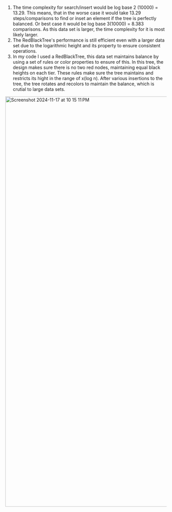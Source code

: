 1. The time complexity for search/insert would be log base 2 (10000) = 13.29. This means, that in the worse case it would take 13.29 steps/comparisons to find or inset an element if the tree is perfectly balanced. Or best case it would be log base 3(10000) = 8.383 comparisons. As this data set is larger, the time complexity for it is most likely larger.
2. The RedBlackTree's performance is still efficient even with a larger data set due to the logarithmic height and its property to ensure consistent operations. 
3. In my code I used a RedBlackTree, this data set maintains balance by using a set of rules or color properties to ensure of this. In this tree, the design makes sure there is no two red nodes, maintaining equal black heights on each tier. These rules make sure the tree maintains and restricts its hight in the range of x(log n). After various insertions to the tree, the tree rotates and recolors to maintain the balance, which is crutial to large data sets. 
<img width="1278" alt="Screenshot 2024-11-17 at 10 15 11 PM" src="https://github.com/user-attachments/assets/1e8eea6c-e5b6-4493-b9b7-28b1b2282a6a">
